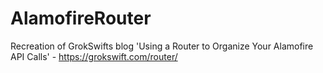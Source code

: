 # AlamofireRouter
Recreation of GrokSwifts blog 'Using a Router to Organize Your Alamofire API Calls' - https://grokswift.com/router/
